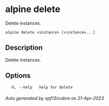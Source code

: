 # alpine delete

Delete instances.

```
alpine delete <instance> [<instance>...]
```

## Description

Delete instances.

## Options

```
  -h, --help   help for delete
```

###### Auto generated by spf13/cobra on 21-Apr-2023
